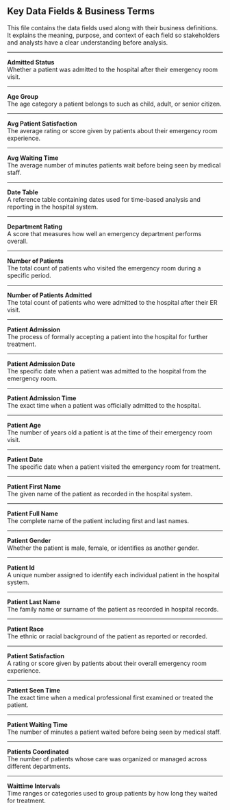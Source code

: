 ## Key Data Fields & Business Terms

This file contains the data fields used along with their business definitions. It explains the meaning, purpose, and context of each field so stakeholders and analysts have a clear understanding before analysis.

---

**Admitted Status**  
Whether a patient was admitted to the hospital after their emergency room visit.

---

**Age Group**  
The age category a patient belongs to such as child, adult, or senior citizen.

---

**Avg Patient Satisfaction**  
The average rating or score given by patients about their emergency room experience.

---

**Avg Waiting Time**  
The average number of minutes patients wait before being seen by medical staff.

---

**Date Table**  
A reference table containing dates used for time-based analysis and reporting in the hospital system.

---

**Department Rating**  
A score that measures how well an emergency department performs overall.

---

**Number of Patients**  
The total count of patients who visited the emergency room during a specific period.

---

**Number of Patients Admitted**  
The total count of patients who were admitted to the hospital after their ER visit.

---

**Patient Admission**  
The process of formally accepting a patient into the hospital for further treatment.

---

**Patient Admission Date**  
The specific date when a patient was admitted to the hospital from the emergency room.

---

**Patient Admission Time**  
The exact time when a patient was officially admitted to the hospital.

---

**Patient Age**  
The number of years old a patient is at the time of their emergency room visit.

---

**Patient Date**  
The specific date when a patient visited the emergency room for treatment.

---

**Patient First Name**  
The given name of the patient as recorded in the hospital system.

---

**Patient Full Name**  
The complete name of the patient including first and last names.

---

**Patient Gender**  
Whether the patient is male, female, or identifies as another gender.

---

**Patient Id**  
A unique number assigned to identify each individual patient in the hospital system.

---

**Patient Last Name**  
The family name or surname of the patient as recorded in hospital records.

---

**Patient Race**  
The ethnic or racial background of the patient as reported or recorded.

---

**Patient Satisfaction**  
A rating or score given by patients about their overall emergency room experience.

---

**Patient Seen Time**  
The exact time when a medical professional first examined or treated the patient.

---

**Patient Waiting Time**  
The number of minutes a patient waited before being seen by medical staff.

---

**Patients Coordinated**  
The number of patients whose care was organized or managed across different departments.

---

**Waittime Intervals**  
Time ranges or categories used to group patients by how long they waited for treatment.
